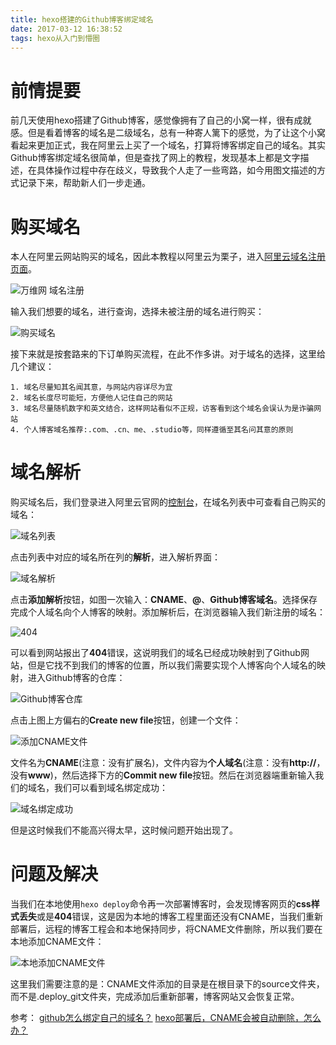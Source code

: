 ```yaml
---
title: hexo搭建的Github博客绑定域名
date: 2017-03-12 16:38:52
tags: hexo从入门到懵圈
---
```

# 前情提要

前几天使用hexo搭建了Github博客，感觉像拥有了自己的小窝一样，很有成就感。但是看着博客的域名是二级域名，总有一种寄人篱下的感觉，为了让这个小窝看起来更加正式，我在阿里云上买了一个域名，打算将博客绑定自己的域名。其实Github博客绑定域名很简单，但是查找了网上的教程，发现基本上都是文字描述，在具体操作过程中存在歧义，导致我个人走了一些弯路，如今用图文描述的方式记录下来，帮助新人们一步走通。

# 购买域名

本人在阿里云网站购买的域名，因此本教程以阿里云为栗子，进入[阿里云域名注册页面](https://www.aliyun.com/)。

![万维网 域名注册](http://upload-images.jianshu.io/upload_images/291600-b4009c6ed1164f40.png?imageMogr2/auto-orient/strip%7CimageView2/2/w/1240)

输入我们想要的域名，进行查询，选择未被注册的域名进行购买：

![购买域名](http://upload-images.jianshu.io/upload_images/291600-917d7eb20516ad6c.png?imageMogr2/auto-orient/strip%7CimageView2/2/w/1240)

接下来就是按套路来的下订单购买流程，在此不作多讲。对于域名的选择，这里给几个建议：

```
1. 域名尽量知其名闻其意，与网站内容详尽为宜
2. 域名长度尽可能短，方便他人记住自己的网站
3. 域名尽量随机数字和英文结合，这样网站看似不正规，访客看到这个域名会误认为是诈骗网站
4. 个人博客域名推荐:.com、.cn、me、.studio等，同样遵循至其名问其意的原则
```

# 域名解析

购买域名后，我们登录进入阿里云官网的[控制台](https://home.console.aliyun.com/?spm=5176.8142029.388261.21.ZtVm97)，在域名列表中可查看自己购买的域名：

![域名列表](http://upload-images.jianshu.io/upload_images/291600-cfe23d089a6d4fdf.png?imageMogr2/auto-orient/strip%7CimageView2/2/w/1240)

点击列表中对应的域名所在列的**解析**，进入解析界面：

![域名解析](http://upload-images.jianshu.io/upload_images/291600-eae597fd9e1173ad.png?imageMogr2/auto-orient/strip%7CimageView2/2/w/1240)

点击**添加解析**按钮，如图一次输入：**CNAME**、**@**、**Github博客域名**。选择保存完成个人域名向个人博客的映射。添加解析后，在浏览器输入我们新注册的域名：

![404](http://upload-images.jianshu.io/upload_images/291600-b616fdfde172b082.png?imageMogr2/auto-orient/strip%7CimageView2/2/w/1240)

可以看到网站报出了**404**错误，这说明我们的域名已经成功映射到了Github网站，但是它找不到我们的博客的位置，所以我们需要实现个人博客向个人域名的映射，进入Github博客的仓库：

![Github博客仓库](http://upload-images.jianshu.io/upload_images/291600-1018a6ad868b33fb.png?imageMogr2/auto-orient/strip%7CimageView2/2/w/1240)

点击上图上方偏右的**Create new file**按钮，创建一个文件：

![添加CNAME文件](http://upload-images.jianshu.io/upload_images/291600-6c333ca3e16743af.png?imageMogr2/auto-orient/strip%7CimageView2/2/w/1240)

文件名为**CNAME**(注意：没有扩展名)，文件内容为**个人域名**(注意：没有**http://**，没有**www**)，然后选择下方的**Commit new file**按钮。然后在浏览器端重新输入我们的域名，我们可以看到域名绑定成功：

![域名绑定成功](http://upload-images.jianshu.io/upload_images/291600-1a71090ce0e60b84.png?imageMogr2/auto-orient/strip%7CimageView2/2/w/1240)

但是这时候我们不能高兴得太早，这时候问题开始出现了。

# 问题及解决

当我们在本地使用`hexo deploy`命令再一次部署博客时，会发现博客网页的**css样式丢失**或是**404**错误，这是因为本地的博客工程里面还没有CNAME，当我们重新部署后，远程的博客工程会和本地保持同步，将CNAME文件删除，所以我们要在本地添加CNAME文件：

![本地添加CNAME文件](http://upload-images.jianshu.io/upload_images/291600-8463c624350132ed.png?imageMogr2/auto-orient/strip%7CimageView2/2/w/1240)

这里我们需要注意的是：CNAME文件添加的目录是在根目录下的source文件夹，而不是.deploy_git文件夹，完成添加后重新部署，博客网站又会恢复正常。

参考：
[github怎么绑定自己的域名？](https://www.zhihu.com/question/31377141)
[hexo部署后，CNAME会被自动删除，怎么办？](http://www.zhihu.com/question/28814437)